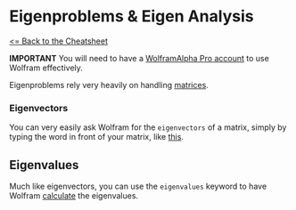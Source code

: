 # Eigenproblems & Eigen Analysis

 [<= Back to the Cheatsheet](../WolframCheatsheet.md)

 **IMPORTANT** You will need to have a [WolframAlpha Pro account](https://www.imperial.ac.uk/admin-services/ict/self-service/computers-printing/devices-and-software/get-software/get-software-for-students/wolfram-alpha-pro/) to use Wolfram effectively.

 Eigenproblems rely very heavily on handling [matrices](./matrices.md).

 ### Eigenvectors
 You can very easily ask Wolfram for the `eigenvectors` of a matrix, simply by typing the word in front of your matrix, like [this](https://www.wolframalpha.com/input/?i=eigenvectors+%7B%7B1%2C+0%2C+0%7D%2C+%7B0%2C+0%2C+1%7D%2C+%7B0%2C+1%2C+0%7D%7D&lk=3).

 ## Eigenvalues
 Much like eigenvectors, you can use the `eigenvalues` keyword to have Wolfram [calculate](https://www.wolframalpha.com/input/?i=eigenvalues+%7B%7B4%2C+1%7D%2C+%7B2%2C+-1%7D%7D) the eigenvalues.